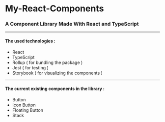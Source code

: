# My-React-Components
### A Component Library Made With React and TypeScript

---

#### The used technologies : 
- React
- TypeScript
- Rollup ( for bundling the package )
- Jest ( for testing )
- Storybook ( for visualizing the components )

---

#### The current existing components in the library : 
- Button
- Icon Button
- Floating Button
- Stack


